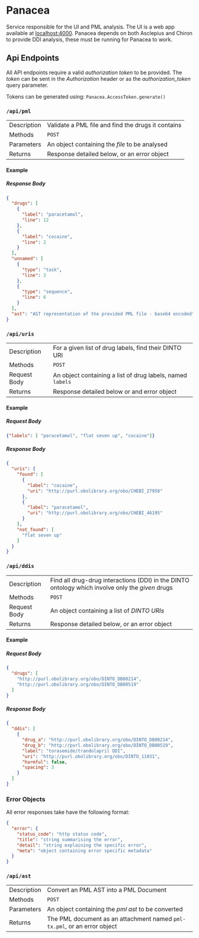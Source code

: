 # Panacea

Service responsible for the UI and PML analysis. The UI is a web app available
at [localhost:4000](localhost:4000). Panacea depends on both Asclepius and
Chiron to provide DDI analysis, these must be running for Panacea to work.


Api Endpoints
-------------

All API endpoints require a valid *authorization token* to be provided. The
*token* can be sent in the *Authorization* header or as the
*authorization_token* query parameter.

Tokens can be generated using: `Panacea.AccessToken.generate()`

### `/api/pml`


|             |                                                    |
|-------------|----------------------------------------------------|
| Description | Validate a PML file and find the drugs it contains |
| Methods     | `POST`                                             |
| Parameters  | An object containing the *file* to be analysed     |
| Returns     | Response detailed below, or an error object        |

#### Example

##### Response Body

```json
{
  "drugs": [
    {
      "label": "paracetamol",
      "line": 12
    },
    {
      "label": "cocaine",
      "line": 2
    }
  ],
  "unnamed": [
    {
      "type": "task",
      "line": 3
    },
    {
      "type": "sequence",
      "line": 6
    }
  ],
  "ast": "AST representation of the provided PML file - base64 encoded"
}
```

### `/api/uris`

|              |                                                             |
|--------------|-------------------------------------------------------------|
| Description  | For a given list of drug labels, find their DINTO URI       |
| Methods      | `POST`                                                      |
| Request Body | An object containing a list of drug labels, named `labels`  |
| Returns      | Response detailed below or and error object                 |

#### Example

##### Request Body

```json
{"labels": [ "paracetamol", "flat seven up", "cocaine"]}
```

##### Response Body

```json
{
  "uris": {
    "found": [
      {
        "label": "cocaine",
        "uri": "http://purl.obolibrary.org/obo/CHEBI_27958"
      },
      {
        "label": "paracetamol",
        "uri": "http://purl.obolibrary.org/obo/CHEBI_46195"
      }
    ],
    "not_found": [
      "flat seven up"
    ]
  }
}
```

### `/api/ddis`

|              |                                                                                                  |
|--------------|--------------------------------------------------------------------------------------------------|
| Description  | Find all drug-drug interactions (DDI) in the DINTO ontology which involve only the *given* drugs |
| Methods      | `POST`                                                                                           |
| Request Body | An object containing a list of *DINTO URIs*                                                      |
| Returns      | Response detailed below, or an error object                                                      |

#### Example
##### Request Body
```json
{
  "drugs": [
    "http://purl.obolibrary.org/obo/DINTO_DB00214",
    "http://purl.obolibrary.org/obo/DINTO_DB00519"
  ]
}
```

##### Response Body

```json
{
  "ddis": [
    {
      "drug_a": "http://purl.obolibrary.org/obo/DINTO_DB00214",
      "drug_b": "http://purl.obolibrary.org/obo/DINTO_DB00519",
      "label": "torasemide/trandolapril DDI",
      "uri": "http://purl.obolibrary.org/obo/DINTO_11031",
      "harmful": false,
      "spacing": 3
    }
  ]
}
```

### Error Objects

All error responses take have the following format:

```json
{
  "error": {
    "status_code": "http status code",
    "title": "string summarising the error",
    "detail": "string explaining the specific error",
    "meta": "object containing error specific metadata"
  }
}
```

### `/api/ast`

|             |                                                                          |
|-------------|------------------------------------------------------------------------- |
| Description | Convert an PML AST into a PML Document                                   |
| Methods     | `POST`                                                                   |
| Parameters  | An object containing the *pml ast* to be converted                       |
| Returns     | The PML document as an attachment named `pml-tx.pml`, or an error object |
